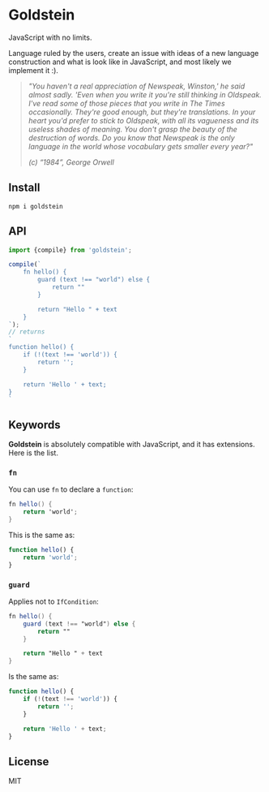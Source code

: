 # Goldstein

JavaScript with no limits.

Language ruled by the users, create an issue with ideas of a new language construction and what is look like in JavaScript, and most likely we implement it :).

> *"You haven't a real appreciation of Newspeak, Winston,' he said almost sadly. 'Even when you write it you're still thinking in Oldspeak. I've read some of those pieces that you write in The Times occasionally. They're good enough, but they're translations. In your heart you'd prefer to stick to Oldspeak, with all its vagueness and its useless shades of meaning. You don't grasp the beauty of the destruction of words. Do you know that Newspeak is the only language in the world whose vocabulary gets smaller every year?"*
> 
> *(c) “1984”, George Orwell*

## Install

```
npm i goldstein
```

## API

```js
import {compile} from 'goldstein';

compile(`
    fn hello() {
        guard (text !== "world") else {
            return ""
        }

        return "Hello " + text
    }
`);
// returns
`
function hello() {
    if (!(text !== 'world')) {
        return '';
    }

    return 'Hello ' + text;
}
`
```

## Keywords

**Goldstein** is absolutely compatible with JavaScript, and it has extensions.
Here is the list.

### `fn`

You can use `fn` to declare a `function`:

```gs
fn hello() {
    return 'world';
}
```

This is the same as:

```js
function hello() {
    return 'world';
}
```

### `guard`

Applies not to `IfCondition`:

```gs
fn hello() {
    guard (text !== "world") else {
        return ""
    }

    return "Hello " + text
}
```

Is the same as:

```js
function hello() {
    if (!(text !== 'world')) {
        return '';
    }

    return 'Hello ' + text;
}
```

## License

MIT